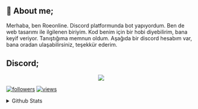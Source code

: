 
<!-- <p align="center">
  <a href=""> <img src="https://image.flaticon.com/icons/png/512/174/174855.png" width="100" weight="100px"></a>
</p> -->
## 💬 **About me;**

   Merhaba, ben Roeonline. Discord platformunda bot yapıyordum. Ben de web tasarımı ile ilgilenen biriyim. Kod benim için bir hobi diyebilirim, bana keyif veriyor. Tanıştığıma memnun oldum. Aşağıda bir discord hesabım var, bana oradan ulaşabilirsiniz, teşekkür ederim.
##   **Discord;**

 <p align="center">
  <a href="https://discord.com/users/698271872223150131"><img src="https://img.icons8.com/nolan/2x/discord-logo.png"></a>
</p>


<a href="https://github.com/roeonline">
    <img alt="followers" title="Github'dan Takip Et" src="https://img.shields.io/github/followers/roeonline?color=236ad3&labelColor=1155ba&style=for-the-badge&logo=github&label=follower"/></a>  <a href="https://github.com/roeonline"><img alt="views" title="Github views" src="https://komarev.com/ghpvc/?username=roeonline&label=Profile%20views&color=00ffaa&style=for-the-badge"/></a>
</p>

<details>
  <summary> Github Stats </summary>
  <img src="https://github-readme-stats.vercel.app/api?username=roeonline&theme=radical">
</details>
